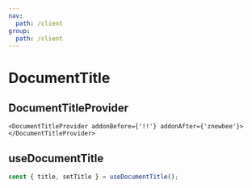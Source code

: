 ```yaml
---
nav:
  path: /client
group:
  path: /client
---
```


# DocumentTitle

## DocumentTitleProvider

```tsx | pure
<DocumentTitleProvider addonBefore={'!!'} addonAfter={'znewbee'}>
</DocumentTitleProvider>
```

## useDocumentTitle

```ts
const { title, setTitle } = useDocumentTitle();
```
